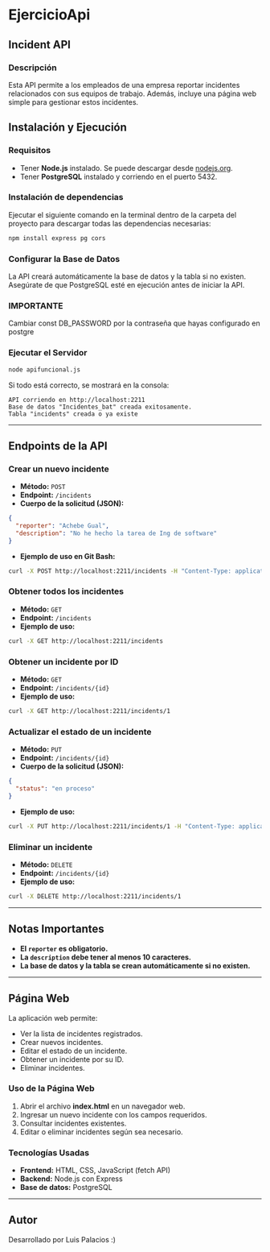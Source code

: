 # EjercicioApi

## Incident API

### Descripción
Esta API permite a los empleados de una empresa reportar incidentes relacionados con sus equipos de trabajo. Además, incluye una página web simple para gestionar estos incidentes.

## Instalación y Ejecución

### Requisitos
- Tener **Node.js** instalado. Se puede descargar desde [nodejs.org](https://nodejs.org/).
- Tener **PostgreSQL** instalado y corriendo en el puerto 5432.

### Instalación de dependencias
Ejecutar el siguiente comando en la terminal dentro de la carpeta del proyecto para descargar todas las dependencias necesarias:
```sh
npm install express pg cors
```

### Configurar la Base de Datos
La API creará automáticamente la base de datos y la tabla si no existen.
Asegúrate de que PostgreSQL esté en ejecución antes de iniciar la API.

### IMPORTANTE
Cambiar const DB_PASSWORD por la contraseña que hayas configurado en postgre

### Ejecutar el Servidor
```sh
node apifuncional.js
```
Si todo está correcto, se mostrará en la consola:
```
API corriendo en http://localhost:2211
Base de datos "Incidentes_bat" creada exitosamente.
Tabla "incidents" creada o ya existe
```

---

## Endpoints de la API

### Crear un nuevo incidente
- **Método:** `POST`
- **Endpoint:** `/incidents`
- **Cuerpo de la solicitud (JSON):**
```json
{
  "reporter": "Achebe Gual",
  "description": "No he hecho la tarea de Ing de software"
}
```
- **Ejemplo de uso en Git Bash:**
```sh
curl -X POST http://localhost:2211/incidents -H "Content-Type: application/json" -d '{"reporter":"Achebe Gual","description":"No he hecho la tarea de Ing de software"}'
```

### Obtener todos los incidentes
- **Método:** `GET`
- **Endpoint:** `/incidents`
- **Ejemplo de uso:**
```sh
curl -X GET http://localhost:2211/incidents
```

### Obtener un incidente por ID
- **Método:** `GET`
- **Endpoint:** `/incidents/{id}`
- **Ejemplo de uso:**
```sh
curl -X GET http://localhost:2211/incidents/1
```

### Actualizar el estado de un incidente
- **Método:** `PUT`
- **Endpoint:** `/incidents/{id}`
- **Cuerpo de la solicitud (JSON):**
```json
{
  "status": "en proceso"
}
```
- **Ejemplo de uso:**
```sh
curl -X PUT http://localhost:2211/incidents/1 -H "Content-Type: application/json" -d '{"status":"en proceso"}'
```

### Eliminar un incidente
- **Método:** `DELETE`
- **Endpoint:** `/incidents/{id}`
- **Ejemplo de uso:**
```sh
curl -X DELETE http://localhost:2211/incidents/1
```

---

## Notas Importantes
- **El `reporter` es obligatorio.**
- **La `description` debe tener al menos 10 caracteres.**
- **La base de datos y la tabla se crean automáticamente si no existen.**

---

## Página Web

La aplicación web permite:
- Ver la lista de incidentes registrados.
- Crear nuevos incidentes.
- Editar el estado de un incidente.
- Obtener un incidente por su ID.
- Eliminar incidentes.

### Uso de la Página Web
1. Abrir el archivo **index.html** en un navegador web.
2. Ingresar un nuevo incidente con los campos requeridos.
3. Consultar incidentes existentes.
4. Editar o eliminar incidentes según sea necesario.

### Tecnologías Usadas
- **Frontend:** HTML, CSS, JavaScript (fetch API)
- **Backend:** Node.js con Express
- **Base de datos:** PostgreSQL

---

## Autor
Desarrollado por Luis Palacios :) 

